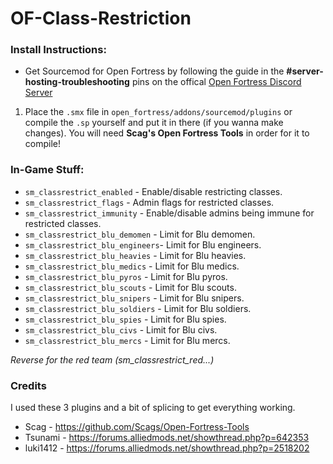 # OF-Class-Restriction

### Install Instructions:
- Get Sourcemod for Open Fortress by following the guide in the **\#server-hosting-troubleshooting** pins on the offical [Open Fortress Discord Server](https://discord.gg/Jk3NUb7)

1. Place the `.smx` file in `open_fortress/addons/sourcemod/plugins` or compile the `.sp` yourself and put it in there (if you wanna make changes). You will need **Scag's Open Fortress Tools** in order for it to compile!

### In-Game Stuff:
- `sm_classrestrict_enabled` - Enable/disable restricting classes.
- `sm_classrestrict_flags` - Admin flags for restricted classes.
- `sm_classrestrict_immunity` - Enable/disable admins being immune for restricted classes.
- `sm_classrestrict_blu_demomen` - Limit for Blu demomen.
- `sm_classrestrict_blu_engineers`- Limit for Blu engineers.
- `sm_classrestrict_blu_heavies` - Limit for Blu heavies.
- `sm_classrestrict_blu_medics` - Limit for Blu medics.
- `sm_classrestrict_blu_pyros` - Limit for Blu pyros.
- `sm_classrestrict_blu_scouts` - Limit for Blu scouts.
- `sm_classrestrict_blu_snipers` - Limit for Blu snipers.
- `sm_classrestrict_blu_soldiers` - Limit for Blu soldiers.
- `sm_classrestrict_blu_spies` - Limit for Blu spies.
- `sm_classrestrict_blu_civs` - Limit for Blu civs.
- `sm_classrestrict_blu_mercs` - Limit for Blu mercs.

*Reverse for the red team (sm_classrestrict_red...)*

### Credits
I used these 3 plugins and a bit of splicing to get everything working.
- Scag - https://github.com/Scags/Open-Fortress-Tools
- Tsunami - https://forums.alliedmods.net/showthread.php?p=642353
- luki1412 - https://forums.alliedmods.net/showthread.php?p=2518202
